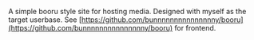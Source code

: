 A simple booru style site for hosting media. Designed with myself as the target userbase.
See [https://github.com/bunnnnnnnnnnnnnnny/booru](https://github.com/bunnnnnnnnnnnnnnny/booru) for frontend.
